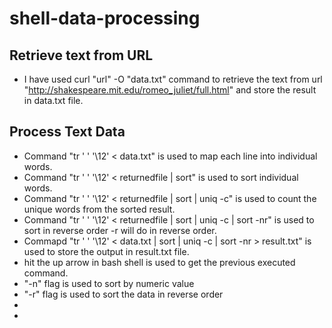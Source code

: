 # shell-data-processing

## Retrieve text from URL
- I have used curl "url" -O "data.txt" command to retrieve the text from url "http://shakespeare.mit.edu/romeo_juliet/full.html" and store the result in data.txt file.

## Process Text Data
- Command "tr ' ' '\12' < data.txt" is used to map each line into individual words.
- Command "tr ' ' '\12' < returnedfile | sort" is used to sort individual words.
- Command "tr ' ' '\12' < returnedfile | sort | uniq -c" is used to count the unique words from the sorted result.
- Command "tr ' ' '\12' < returnedfile | sort | uniq -c | sort -nr" is used to sort in reverse order -r will do in reverse order.
- Commapd "tr ' ' '\12' < data.txt | sort | uniq -c | sort -nr > result.txt" is used to store the output in result.txt file.
- hit the up arrow in bash shell is used to get the previous executed command.
- "-n" flag is used to sort by numeric value
- "-r" flag is used to sort the data in reverse order
-
-
 